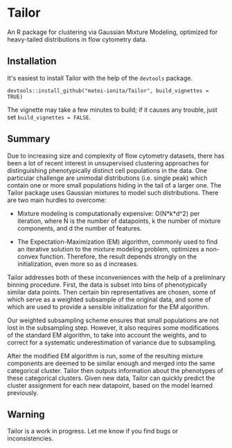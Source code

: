 # Tailor
An R package for clustering via Gaussian Mixture Modeling, optimized for heavy-tailed distributions in flow cytometry data.

## Installation
It's easiest to install Tailor with the help of the `devtools` package.

`devtools::install_github("matei-ionita/Tailor", build_vignettes = TRUE)`

The vignette may take a few minutes to build; if it causes any trouble, just set `build_vignettes = FALSE`.

## Summary
Due to increasing size and complexity of flow cytometry datasets, there has been a lot of recent interest in unsupervised 
clustering approaches for distinguishing phenotypically distinct cell populations in the data. One particular challenge
are unimodal distributions (i.e. single peak) which contain one or more small populations hiding in the tail of a larger
one. The Tailor package uses Gaussian mixtures to model such distributions. There are two main hurdles to overcome:

* Mixture modeling is computationally expensive: O(N\*k\*d^2) per iteration, where N is the number of datapoints, k
the number of mixture components, and d the number of features.

* The Expectation-Maximization (EM) algorithm, commonly used to find an iterative solution to the mixture modeling problem,
optimizes a non-convex function. Therefore, the result depends strongly on the initialization, even more so as d increases.

Tailor addresses both of these inconveniences with the help of a preliminary binning procedure. First, the data is subset into
bins of phenotypically similar data points. Then certain bin representatives are chosen, some of which serve as a weighted
subsample of the original data, and some of which are used to provide a sensible initialization for the EM
algorithm.

Our weighted subsampling scheme ensures that small populations are not lost in the subsampling step. However, it also
requires some modifications of the standard EM algorithm, to take into account the weights, and
to correct for a systematic underestimation of variance due to subsampling.

After the modified EM algorithm is run, some of the resulting mixture components are deemed to be similar enough and merged 
into the same categorical cluster. Tailor then outputs information about the phenotypes of these categorical clusters.
Given new data, Tailor can quickly predict the cluster assignment for each new datapoint, based on the model learned previously.

## Warning
Tailor is a work in progress. Let me know if you find bugs or inconsistencies.
